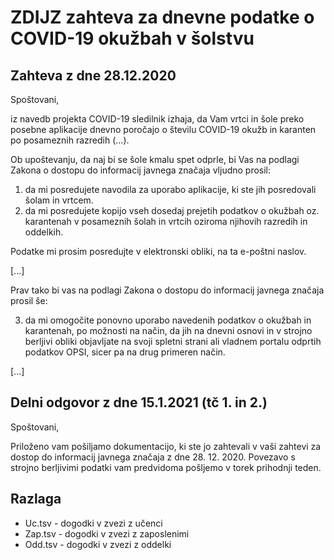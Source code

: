 # ZDIJZ zahteva za dnevne podatke o COVID-19 okužbah v šolstvu

## Zahteva z dne 28.12.2020

Spoštovani,

iz navedb projekta COVID-19 sledilnik izhaja, da Vam vrtci in šole preko
posebne aplikacije dnevno poročajo o številu COVID-19 okužb in karanten po
posameznih razredih (...).

Ob upoštevanju, da naj bi se šole kmalu spet odprle, bi Vas na podlagi
Zakona o dostopu do informacij javnega značaja vljudno prosil:

1.  da mi posredujete navodila za uporabo aplikacije, ki ste jih  posredovali šolam in vrtcem.  
2.  da mi posredujete kopijo vseh dosedaj prejetih podatkov o okužbah oz.  karantenah v posameznih šolah in vrtcih  oziroma njihovih razredih in oddelkih.

Podatke mi prosim posredujte v elektronski obliki, na ta e-poštni naslov.

[...]

Prav tako bi vas na podlagi Zakona o dostopu do informacij javnega značaja prosil še:

 3. da mi omogočite ponovno uporabo navedenih podatkov o okužbah in karantenah, po možnosti na način, da jih na dnevni osnovi in v strojno berljivi obliki objavljate na svoji spletni strani ali vladnem portalu odprtih podatkov OPSI, sicer pa na drug primeren način.

[...]


## Delni odgovor z dne 15.1.2021 (tč 1. in 2.)

Spoštovani,

Priloženo vam pošiljamo dokumentacijo, ki ste jo zahtevali v vaši zahtevi za dostop do informacij javnega značaja z dne 28. 12. 2020. Povezavo s strojno berljivimi podatki vam predvidoma pošljemo v torek prihodnji teden.


## Razlaga

 * Uc.tsv - dogodki v zvezi z učenci
 * Zap.tsv - dogodki v zvezi z zaposlenimi
 * Odd.tsv - dogodki v zvezi z oddelki
